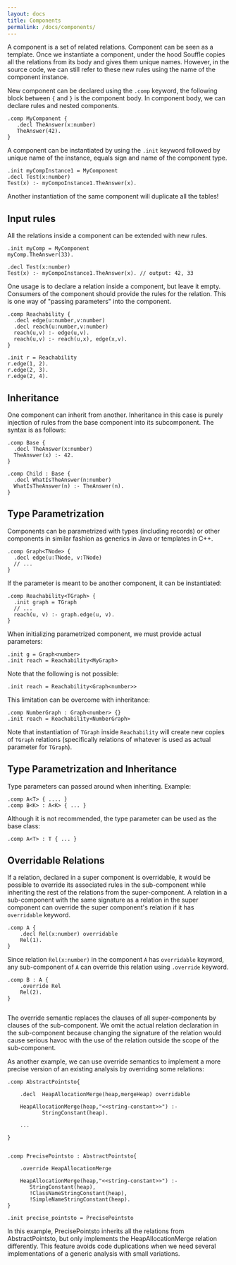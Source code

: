 ```yaml
---
layout: docs
title: Components
permalink: /docs/components/
---
```

A component is a set of related relations. Component can be seen as a template. 
Once we instantiate a component, under the hood Souffle copies all the relations from 
its body and gives them unique names. However, in the source code, we can still refer to these 
new rules using the name of the component instance.

New component can be declared using the `.comp` keyword, the following block between `{` and `}` 
is the component body. In component body, we can declare rules and nested components.

```
.comp MyComponent {
   .decl TheAnswer(x:number)
   TheAnswer(42).
}
```

A component can be instantiated by using the `.init` keyword followed by unique 
name of the instance, equals sign and name of the component type.

```
.init myCompInstance1 = MyComponent
.decl Test(x:number)
Test(x) :- myCompoInstance1.TheAnswer(x).
```

Another instantiation of the same component will duplicate all the tables!

## Input rules
All the relations inside a component can be extended with new rules.

```
.init myComp = MyComponent
myComp.TheAnswer(33).

.decl Test(x:number)
Test(x) :- myCompoInstance1.TheAnswer(x). // output: 42, 33
```

One usage is to declare a relation inside a component, but leave it empty. 
Consumers of the component should provide the rules for the relation. 
This is one way of "passing parameters" into the component.

```
.comp Reachability {
  .decl edge(u:number,v:number)
  .decl reach(u:number,v:number)
  reach(u,v) :- edge(u,v).
  reach(u,v) :- reach(u,x), edge(x,v).
}

.init r = Reachability
r.edge(1, 2).
r.edge(2, 3).
r.edge(2, 4).
```

## Inheritance
One component can inherit from another. Inheritance in this case is purely 
injection of rules from the base component into its subcomponent. The syntax is as follows:

```
.comp Base {
  .decl TheAnswer(x:number)
  TheAnswer(x) :- 42.
}

.comp Child : Base {
  .decl WhatIsTheAnswer(n:number)
  WhatIsTheAnswer(n) :- TheAnswer(n).
}
```


## Type Parametrization
Components can be parametrized with types (including records) or other components in similar fashion 
as generics in Java or templates in C++. 

```
.comp Graph<TNode> {
  .decl edge(u:TNode, v:TNode)
  // ...
}
```

If the parameter is meant to be another component, it can be instantiated:

```
.comp Reachability<TGraph> {
  .init graph = TGraph
  // ...
  reach(u, v) :- graph.edge(u, v).
}
```

When initializing parametrized component, we must provide actual parameters:

```
.init g = Graph<number>
.init reach = Reachability<MyGraph>
```

Note that the following is not possible:

```
.init reach = Reachability<Graph<number>>
```

This limitation can be overcome with inheritance:

```
.comp NumberGraph : Graph<number> {}
.init reach = Reachability<NumberGraph>
```

Note that instantiation of `TGraph` inside `Reachability` 
will create new copies of `TGraph` relations (specifically relations 
of whatever is used as actual parameter for `TGraph`).

## Type Parametrization and Inheritance
Type parameters can passed around when inheriting. Example:

```
.comp A<T> { .... }
.comp B<K> : A<K> { ... }
```

Although it is not recommended, the type parameter can be used as the base class:

```
.comp A<T> : T { ... }
```

## Overridable Relations
If a relation, declared in a super component is overridable, it would be possible to override its associated rules in the sub-component while inheriting the rest of the relations from the super-component.
A relation in a sub-component with the same signature as a relation in the super component can override the super component's relation if it has `overridable` keyword. 

```
.comp A {
    .decl Rel(x:number) overridable
    Rel(1).
}
```
Since relation `Rel(x:number)` in the component `A` has `overridable` keyword, any sub-component of `A` can override this relation using `.override` keyword. 

```
.comp B : A {
    .override Rel
    Rel(2).
}


```
The override semantic replaces the clauses of all super-components by clauses of the sub-component. We omit the actual relation declaration in the sub-component because changing the signature of the relation would cause serious havoc with the use of the relation outside the scope of the sub-component.

As another example, we can use override semantics to implement a more precise version of an existing analysis by overriding some relations:

```
.comp AbstractPointsto{

    .decl  HeapAllocationMerge(heap,mergeHeap) overridable

    HeapAllocationMerge(heap,"<<string-constant>>") :-
           StringConstant(heap).

    ...

}


.comp PrecisePointsto : AbstractPointsto{

    .override HeapAllocationMerge

    HeapAllocationMerge(heap,"<<string-constant>>") :-
       StringConstant(heap),
       !ClassNameStringConstant(heap),
       !SimpleNameStringConstant(heap).
}

.init precise_pointsto = PrecisePointsto

```
In this example, PrecisePointsto inherits all the relations from AbstractPointsto, but only implements the HeapAllocationMerge relation differently. This feature avoids code duplications when we need several implementations of a generic analysis with small variations. 

